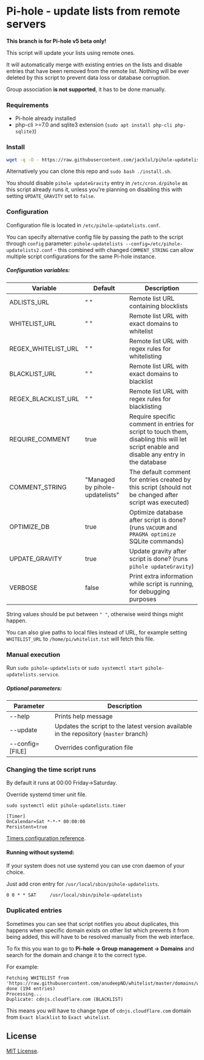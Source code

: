 # Pi-hole - update lists from remote servers

**This branch is for Pi-hole v5 beta only!**

This script will update your lists using remote ones.

It will automatically merge with existing entries on the lists and disable entries that have been removed from the remote list. Nothing will be ever deleted by this script to prevent data loss or database corruption.

Group association __is not supported__, it has to be done manually.

### Requirements

- Pi-hole already installed
- php-cli >=7.0 and sqlite3 extension (`sudo apt install php-cli php-sqlite3`)

### Install

```bash
wget -q -O - https://raw.githubusercontent.com/jacklul/pihole-updatelists/beta/install.sh | sudo bash
```

Alternatively you can clone this repo and `sudo bash ./install.sh`.

You should disable `pihole updateGravity` entry in `/etc/cron.d/pihole` as this script already runs it, unless you're planning on disabling this with setting `UPDATE_GRAVITY` set to `false`.

### Configuration

Configuration file is located in `/etc/pihole-updatelists.conf`.

You can specify alternative config file by passing the path to the script through `config` parameter: `pihole-updatelists --config=/etc/pihole-updatelists2.conf` - this combined with changed `COMMENT_STRING` can allow multiple script configurations for the same Pi-hole instance.

##### Configuration variables:

| Variable | Default | Description |
|----------|---------|-------------|
| ADLISTS_URL | " " | Remote list URL containing blocklists |
| WHITELIST_URL | " " | Remote list URL with exact domains to whitelist |
| REGEX_WHITELIST_URL | " " | Remote list URL with regex rules for whitelisting |
| BLACKLIST_URL | " " | Remote list URL with exact domains to blacklist |
| REGEX_BLACKLIST_URL | " " | Remote list URL with regex rules for blacklisting |
| REQUIRE_COMMENT | true | Require specific comment in entries for script to touch them, disabling this will let script enable and disable any entry in the database |
| COMMENT_STRING | "Managed by pihole-updatelists" | The default comment for entries created by this script (should not be changed after script was executed) |
| OPTIMIZE_DB | true | Optimize database after script is done? (runs `VACUUM` and `PRAGMA optimize` SQLite commands) |
| UPDATE_GRAVITY | true | Update gravity after script is done? (runs `pihole updateGravity`) |
| VERBOSE | false | Print extra information while script is running, for debugging purposes |

String values should be put between `" "`, otherwise weird things might happen.

You can also give paths to local files instead of URL, for example setting `WHITELIST_URL` to `/home/pi/whitelist.txt` will fetch this file.

### Manual execution

Run `sudo pihole-updatelists` or `sudo systemctl start pihole-updatelists.service`.

##### Optional parameters:

| Parameter | Description |
|-----------|-------------|
| --help | Prints help message |
| --update | Updates the script to the latest version available in the repository (`master` branch) |
| --config=[FILE] | Overrides configuration file |

### Changing the time script runs

By default it runs at 00:00 Friday->Saturday.

Override systemd timer unit file.
 
`sudo systemctl edit pihole-updatelists.timer`

```
[Timer]
OnCalendar=Sat *-*-* 00:00:00
Persistent=true
```

[Timers configuration reference](https://www.freedesktop.org/software/systemd/man/systemd.timer.html).

#### Running without systemd:

If your system does not use systemd you can use cron daemon of your choice.

Just add cron entry for `/usr/local/sbin/pihole-updatelists`.

```
0 0 * * SAT     /usr/local/sbin/pihole-updatelists
```

### Duplicated entries

Sometimes you can see that script notifies you about duplicates, this happens when specific domain exists on other list which prevents it from being added, this will have to be resolved manually from the web interface.

To fix this you wan to go to **Pi-hole -> Group management -> Domains** and search for the domain and change it to the correct type.

For example:

```
Fetching WHITELIST from 'https://raw.githubusercontent.com/anudeepND/whitelist/master/domains/whitelist.txt'... done (194 entries)
Processing...
Duplicate: cdnjs.cloudflare.com (BLACKLIST)
```

This means you will have to change type of `cdnjs.cloudflare.com` domain from `Exact blacklist` to `Exact whitelist`.

## License

[MIT License](/LICENSE).
